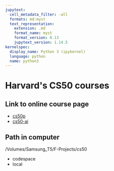 ```yaml
---
jupytext:
  cell_metadata_filter: -all
  formats: md:myst
  text_representation:
    extension: .md
    format_name: myst
    format_version: 0.13
    jupytext_version: 1.14.5
kernelspec:
  display_name: Python 3 (ipykernel)
  language: python
  name: python3
---
```


# Harvard's CS50 courses

## Link to online course page

* [cs50p](https://cs50.harvard.edu/python/2022/)
* [cs50-ai](https://cs50.harvard.edu/ai/2020/)

## Path in computer

/Volumes/Samsung_T5/F-Projects/cs50

* codespace
* local
